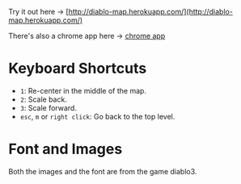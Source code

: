 Try it out here -> [http://diablo-map.herokuapp.com/](http://diablo-map.herokuapp.com/)


There's also a chrome app here -> [chrome app](https://chrome.google.com/webstore/detail/diablo-map/gbbbifggillaknhdcfmnafjibbmfajja)

Keyboard Shortcuts
==================

- `1`: Re-center in the middle of the map.
- `2`: Scale back.
- `3`: Scale forward.
- `esc`, `m` or `right click`: Go back to the top level.


Font and Images
===============

Both the images and the font are from the game diablo3.